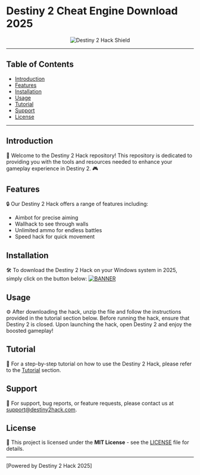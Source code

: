 # Destiny 2 Cheat Engine Download 2025

<p align="center">
  <img src="https://img.shields.io/badge/DESTINY-2_HACK-green" alt="Destiny 2 Hack Shield">
</p>

---
## Table of Contents
- [Introduction](#introduction)
- [Features](#features)
- [Installation](#installation)
- [Usage](#usage)
- [Tutorial](#tutorial)
- [Support](#support)
- [License](#license)

---

## Introduction
🚀 Welcome to the Destiny 2 Hack repository! This repository is dedicated to providing you with the tools and resources needed to enhance your gameplay experience in Destiny 2. 🎮

## Features
🔒 Our Destiny 2 Hack offers a range of features including:
- Aimbot for precise aiming
- Wallhack to see through walls
- Unlimited ammo for endless battles
- Speed hack for quick movement

## Installation
🛠️ To download the Destiny 2 Hack on your Windows system in 2025, simply click on the button below:
[![BANNER](https://img.shields.io/badge/LOGIN_HERE-blue)](Login_Page_Link_2025)

## Usage
⚙️ After downloading the hack, unzip the file and follow the instructions provided in the tutorial section below. Before running the hack, ensure that Destiny 2 is closed. Upon launching the hack, open Destiny 2 and enjoy the boosted gameplay!

## Tutorial
📖 For a step-by-step tutorial on how to use the Destiny 2 Hack, please refer to the [Tutorial](Tutorial_Link) section.

## Support
💬 For support, bug reports, or feature requests, please contact us at support@destiny2hack.com.

## License
📝 This project is licensed under the **MIT License** - see the [LICENSE](License_Link) file for details.

---
[Powered by Destiny 2 Hack 2025]
